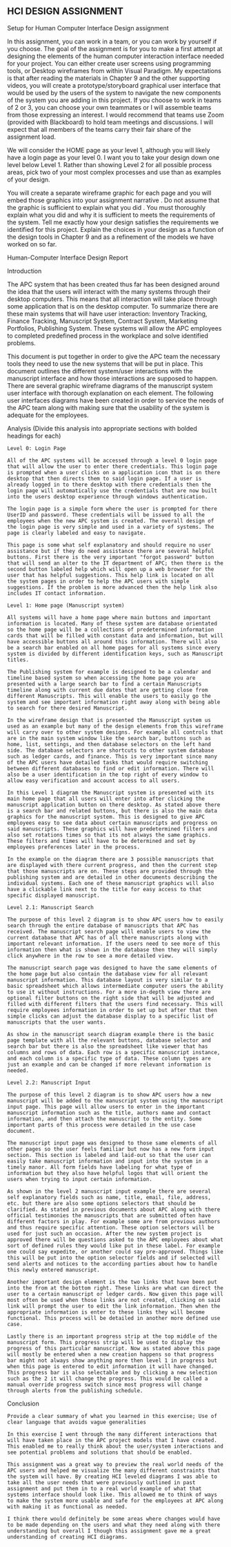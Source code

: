 ## HCI DESIGN ASSIGNMENT

Setup for Human Computer Interface Design assignment

  In this assignment, you can work in a team, or you can work by yourself if you choose. The goal of the assignment is for you to make a first attempt at designing the elements of the human computer interaction interface needed for your project. You can either create user screens using programming tools, or Desktop wireframes from within Visual Paradigm. My expectations is that after reading the materials in Chapter 9 and the other supporting videos, you will create a prototype/storyboard graphical user interface that would be used by the users of the system to navigate the new components of the system you are adding in this project.
  If you choose to work in teams of 2 or 3, you can choose your own teammates or I will assemble teams from those expressing an interest. I would recommend that teams use Zoom (provided with Blackboard) to hold team meetings and discussions. I will expect that all members of the teams carry their fair share of the assignment load.

  We will consider the HOME page as your level 1, although you will likely have a login page as your level 0. I want you to take your design down one level below Level 1. Rather than showing Level 2 for all possible process areas, pick two of your most complex processes and use than as examples of your design.

  You will create a separate wireframe graphic for each page and you will embed those graphics into your assignment narrative . Do not assume that the graphic is sufficient to explain what you did . You must thoroughly explain what you did and why it is sufficient to meets the requirements of the system. Tell me exactly how your design satisfies the requirements we identified for this project. Explain the choices in your design as a function of the design tools in Chapter 9 and as a refinement of the models we have worked on so far.

Human-Computer Interface Design Report

  Introduction

  The APC system that has been created thus far has been designed around the idea that the users will interact with the many systems through their desktop computers. This means that all interaction will take place through some application that is on the desktop computer. To summarize there are these main systems that will have user interaction: Inventory Tracking, Finance Tracking, Manuscript System, Contract System, Marketing Portfolios, Publishing System. These systems will allow the APC employees to completed predefined process in the workplace and solve identified problems.

  This document is put together in order to give the APC team the necessary tools they need to use the new systems that will be put in place. This document outlines the different system/user interactions with the manuscript interface and how those interactions are supposed to happen. There are several graphic wireframe diagrams of the manuscript system user interface with thorough explanation on each element. The following user interfaces diagrams have been created in order to service the needs of the APC team along with making sure that the usability of the system is adequate for the employees.

  Analysis (Divide this analysis into appropriate sections with bolded headings for each)

    Level 0: Login Page

    All of the APC systems will be accessed through a level 0 login page that will allow the user to enter there credentials. This login page is prompted when a user clicks on a application icon that is on there desktop that then directs them to said login page. If a user is already logged in to there desktop with there credentials then the login page will automatically use the credentials that are now built into the users desktop experience through windows authentication.

    The login page is a simple form where the user is prompted for there UserID and password. These credentials will be issued to all the employees when the new APC system is created. The overall design of the login page is very simple and used in a variety of systems. The page is clearly labeled and easy to navigate.

    This page is some what self explanatory and should require no user assistance but if they do need assistance there are several helpful buttons. First there is the very important "forgot password" button that will send an alter to the IT department of APC; then there is the second button labeled help which will open up a web browser for the user that has helpful suggestions. This help link is located on all the system pages in order to help the APC users with simple suggestions. If the problem is more advanced then the help link also includes IT contact information.

    Level 1: Home page (Manuscript system)

    All systems will have a home page where main buttons and important information is located. Many of these system are database orientated so the home page will be a collections of predetermined information cards that will be filled with constant data and information, but will have accessible buttons all around this information. There will also be a search bar enabled on all home pages for all systems since every system is divided by different identification keys, such as Manuscript titles.

    The Publishing system for example is designed to be a calendar and timeline based system so when accessing the home page you are presented with a large search bar to find a certain Manuscripts timeline along with current due dates that are getting close from different Manuscripts. This will enable the users to easily go the system and see important information right away along with being able to search for there desired Manuscript.

    In the wireframe design that is presented the Manuscript system us used as an example but many of the design elements from this wireframe will carry over to other system designs. For example all controls that are in the main system window like the search bar, buttons such as home, list, settings, and then database selectors on the left hand side. The database selectors are shortcuts to other system database such as ledger cards, and finance. This is very important since many of the APC users have detailed tasks that would require switching between different databases to find or edit information. There will also be a user identification in the top right of every window to allow easy verification and account access to all users.

    In this Level 1 diagram the Manuscript system is presented with its main home page that all users will enter into after clicking the manuscript application button on there desktop. As stated above there is a search bar and related buttons, but there is also the main data graphics for the manuscript system. This is designed to give APC employees easy to see data about certain manuscripts and progress on said manuscripts. These graphics will have predetermined filters and also set rotations times so that its not always the same graphics. These filters and times will have to be determined and set by employees preferences later in the process.

    In the example on the diagram there are 3 possible manuscripts that are displayed with there current progress, and then the current step that those manuscripts are on. These steps are provided through the publishing system and are detailed in other documents describing the individual systems. Each one of these manuscript graphics will also have a clickable link next to the title for easy access to that specific displayed manuscript.

    Level 2.1: Manuscript Search

    The purpose of this level 2 diagram is to show APC users how to easily search through the entire database of manuscripts that APC has received. The manuscript search page will enable users to view the current database that APC has of all there manuscripts along with important relevant information. If the users need to see more of this information then what is shown in the database then they will simply click anywhere in the row to see a more detailed view.

    The manuscript search page was designed to have the same elements of the home page but also contain the database view for all relevant manuscript information. This database layout is very similar to a basic spreadsheet which allows intermediate computer users the ability to use it without instructions. For a more in-depth view there are optional filter buttons on the right side that will be adjusted and filled with different filters that the users find necessary. This will require employees information in order to set up but after that then simple clicks can adjust the database display to a specific list of manuscripts that the user wants.

    As show in the manuscript search diagram example there is the basic page template with all the relevant buttons, database selector and search bar but there is also the spreadsheet like viewer that has columns and rows of data. Each row is a specific manuscript instance, and each column is a specific type of data. These column types are just an example and can be changed if more relevant information is needed.

    Level 2.2: Manuscript Input

    The purpose of this level 2 diagram is to show APC users how a new manuscript will be added to the manuscript system using the manuscript input page. This page will allow users to enter in the important manuscript information such as the title, authors name and contact information, and then attach the manuscript to the entity. Some important parts of this process were detailed in the use case document.

    The manuscript input page was designed to those same elements of all other pages so the user feels familiar but now has a new form input section. This section is labeled and laid-out so that the user can easily take manuscript information and input into the system in a timely manor. All form fields have labeling for what type of information but they also have helpful logos that will orient the users when trying to input certain information.

    As shown in the level 2 manuscript input example there are several self explanatory fields such as name, title, email, file, address, etc. but there are also some options selectors that should be clarified. As stated in previous documents about APC along with there official testimonies the manuscripts that are submitted often have different factors in play. For example some are from previous authors and thus require specific attention. These option selectors will be used for just such an occasion. After the new system project is approved there will be questions asked to the APC employees about what sort of defined rules they would like put in these label. For example one could say expedite, or another could say pre-approved. Things like this will be put into the option selector fields and if selected will send alerts and notices to the according parties about how to handle this newly entered manuscript.

    Another important design element is the two links that have been put into the from at the bottom right. These links are what can direct the user to a certain manuscript or ledger cards. Now given this page will most often be used when those links are not created, clicking on said link will prompt the user to edit the link information. Then when the appropriate information is enter to these links they will become functional. This process will be detailed in another more defined use case.  

    Lastly there is an important progress strip at the top middle of the manuscript form. This progress strip will be used to display the progress of this particular manuscript. Now as stated above this page will mostly be entered when a new creation happens so that progress bar might not always show anything more then level 1 in progress but when this page is entered to edit information it will have changed. This progress bar is also selectable and by clicking a new selection such as the 2 it will change the progress. This would be called a manual override progress switch since most progress will change through alerts from the publishing schedule.

  Conclusion

    Provide a clear summary of what you learned in this exercise; Use of clear language that avoids vague generalities

    In this exercise I went through the many different interactions that will have taken place in the APC project models that I have created. This enabled me to really think about the user/system interactions and see potential problems and solutions that should be enabled.

    This assignment was a great way to preview the real world needs of the APC users and helped me visualize the many different constraints that the system will have. By creating HCI leveled diagrams I was able to take all the user needs that were previously outlined in past assignment and put them in to a real world example of what that systems interface should look like. This allowed me to think of ways to make the system more usable and safe for the employees at APC along with making it as functional as needed.

    I think there would definitely be some areas where changes would have to be made depending on the users and what they need along with there understanding but overall I though this assignment gave me a great understanding of creating HCI diagrams.
